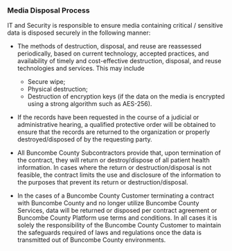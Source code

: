 ### Media Disposal Process

IT and Security is responsible to ensure media containing critical / sensitive
data is disposed securely in the following manner:

* The methods of destruction, disposal, and reuse are reassessed periodically,
  based on current technology, accepted practices, and availability of timely
  and cost-effective destruction, disposal, and reuse technologies and services.
  This may include

    - Secure wipe;
    - Physical destruction;
    - Destruction of encryption keys (if the data on the media is encrypted
      using a strong algorithm such as AES-256).

* If the records have been requested in the course of a judicial or
  administrative hearing, a qualified protective order will be obtained to
  ensure that the records are returned to the organization or properly
  destroyed/disposed of by the requesting party.

* All Buncombe County Subcontractors provide that, upon termination of the contract,
  they will return or destroy/dispose of all patient health information. In
  cases where the return or destruction/disposal is not feasible, the contract
  limits the use and disclosure of the information to the purposes that prevent
  its return or destruction/disposal.

*  In the cases of a Buncombe County Customer terminating a contract with
   Buncombe County and no longer utilize Buncombe County Services,
   data will be returned or disposed per contract agreement or
   Buncombe County Platform use terms and conditions. In all cases it is
   solely the responsibility of the Buncombe County Customer to maintain
   the safeguards required of laws and regulations once the data is transmitted
   out of Buncombe County environments.
